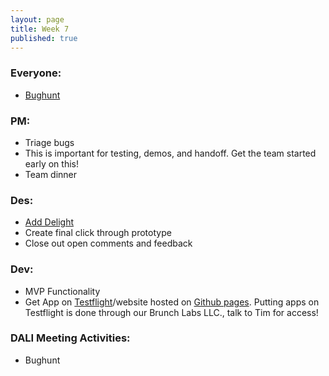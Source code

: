 ```yaml
---
layout: page
title: Week 7
published: true
---
```



### Everyone:
*   [Bughunt](bughunt.md)


### PM:
*   Triage bugs
  * This is important for testing, demos, and handoff. Get the team started early on this!
*   Team dinner


### Des:
*   [Add Delight](add-delight.md)
*   Create final click through prototype
*   Close out open comments and feedback


### Dev:
* MVP Functionality
* Get App on [Testflight](https://medium.com/@dmathewwws/steps-to-put-your-app-on-testflight-and-then-the-ios-app-store-10a7996411b1)/website hosted on [Github pages](https://pages.github.com/). Putting apps on Testflight is done through our Brunch Labs LLC., talk to Tim for access!


### DALI Meeting Activities:
* Bughunt
